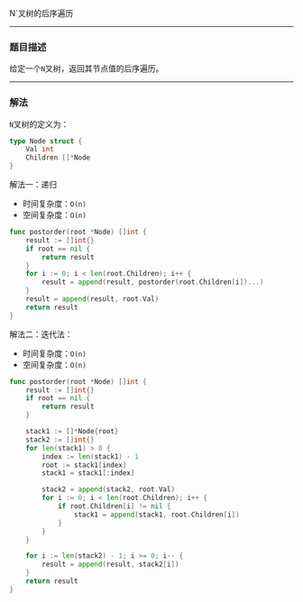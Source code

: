 N`叉树的后序遍历

----

### 题目描述

给定一个`N`叉树，返回其节点值的后序遍历。

----

### 解法

`N`叉树的定义为：

```go
type Node struct {
	Val int
	Children []*Node
}
```



解法一：递归

- 时间复杂度：`O(n)`
- 空间复杂度：`O(n)`

```go
func postorder(root *Node) []int {
    result := []int{}
    if root == nil {
        return result
    }
    for i := 0; i < len(root.Children); i++ {
        result = append(result, postorder(root.Children[i])...)
    }
    result = append(result, root.Val)
    return result
}
```



解法二：迭代法：

- 时间复杂度：`O(n)`
- 空间复杂度：`O(n)`

```go
func postorder(root *Node) []int {
    result := []int{}
    if root == nil {
        return result
    }

    stack1 := []*Node{root}
    stack2 := []int{}
    for len(stack1) > 0 {
        index := len(stack1) - 1
        root := stack1[index]
        stack1 = stack1[:index]

        stack2 = append(stack2, root.Val)
        for i := 0; i < len(root.Children); i++ {
            if root.Children[i] != nil {
                stack1 = append(stack1, root.Children[i])
            }
        }
    }

    for i := len(stack2) - 1; i >= 0; i-- {
        result = append(result, stack2[i])
    }
    return result
}
```



